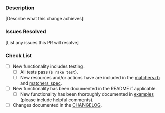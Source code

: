 ### Description

[Describe what this change achieves]

### Issues Resolved

[List any issues this PR will resolve]

### Check List
- [ ] New functionality includes testing.
  - [ ] All tests pass (`$ rake test`).
  - [ ] New resources and/or actions have are included in the [matchers.rb](../blob/master/libraries/matchers.rb) and [matchers_spec](../blob/master/spec/unit/resources/matchers_spec.rb).
- [ ] New functionality has been documented in the README if applicable.
  - [ ] New functionality has been thoroughly documented in [examples](../tree/master/examples/) (please include helpful comments).
- [ ] Changes documented in the [CHANGELOG](../blob/master/CHANGELOG.md).

